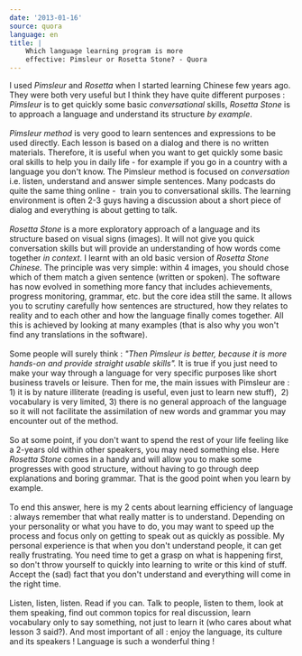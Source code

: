 ```yaml
---
date: '2013-01-16'
source: quora
language: en
title: |
    Which language learning program is more
    effective: Pimsleur or Rosetta Stone? - Quora
---
```


I used *Pimsleur* and *Rosetta* when I started learning Chinese few
years ago. They were both very useful but I think they have quite
different purposes : *Pimsleur* is to get quickly some basic
*conversational* skills, *Rosetta Stone* is to approach a language and
understand its structure *by example*.\
\
*Pimsleur method* is very good to learn sentences and expressions to be
used directly. Each lesson is based on a dialog and there is no written
materials. Therefore, it is useful when you want to get quickly some
basic oral skills to help you in daily life - for example if you go in a
country with a language you don\'t know. The Pimsleur method is focused
on *conversation* i.e. listen, understand and answer simple sentences.
Many podcasts do quite the same thing online -  train you to
conversational skills. The learning environment is often 2-3 guys having
a discussion about a short piece of dialog and everything is about
getting to talk.\
\
*Rosetta Stone* is a more exploratory approach of a language and its
structure based on visual signs (images). It will not give you quick
conversation skills but will provide an understanding of how words come
together *in context*. I learnt with an old basic version of *Rosetta
Stone Chinese.* The principle was very simple: within 4 images, you
should chose which of them match a given sentence (written or spoken).
The software has now evolved in something more fancy that includes
achievements, progress monitoring, grammar, etc. but the core idea still
the same. It allows you to scrutiny carefully how sentences are
structured, how they relates to reality and to each other and how the
language finally comes together. All this is achieved by looking at many
examples (that is also why you won\'t find any translations in the
software).\
\
Some people will surely think : *\"Then Pimsleur is better, because it
is more hands-on and provide straight usable skills\".* It is true if
you just need to make your way through a language for very specific
purposes like short business travels or leisure. Then for me, the main
issues with Pimsleur are : 1) it is by nature illiterate (reading is
useful, even just to learn new stuff),  2) vocabulary is very limited,
3) there is no general approach of the language so it will not
facilitate the assimilation of new words and grammar you may encounter
out of the method.\
\
So at some point, if you don\'t want to spend the rest of your life
feeling like a 2-years old within other speakers, you may need something
else. Here *Rosetta Stone* comes in a handy and will allow you to make
some progresses with good structure, without having to go through deep
explanations and boring grammar. That is the good point when you learn
by example.\
\
To end this answer, here is my 2 cents about learning efficiency of
language : always remember that what really matter is to understand.
Depending on your personality or what you have to do, you may want to
speed up the process and focus only on getting to speak out as quickly
as possible. My personal experience is that when you don\'t understand
people, it can get really frustrating. You need time to get a grasp on
what is happening first, so don\'t throw yourself to quickly into
learning to write or this kind of stuff. Accept the (sad) fact that you
don\'t understand and everything will come in the right time.\
\
Listen, listen, listen. Read if you can. Talk to people, listen to them,
look at them speaking, find out common topics for real discussion, learn
vocabulary only to say something, not just to learn it (who cares about
what lesson 3 said?). And most important of all : enjoy the language,
its culture and its speakers ! Language is such a wonderful thing !
